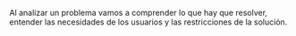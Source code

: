 Al analizar un problema vamos a comprender lo que hay que resolver, entender las necesidades de los usuarios y las restricciones de la solución.